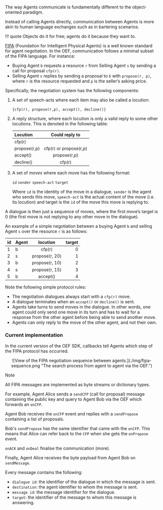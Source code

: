 The way Agents communicate is fundamentally different to the object-oriented paradigm.

Instead of calling Agents directly, communication between Agents is more akin to human language exchanges such as in bartering scenarios.

!!! quote
Objects do it for free; agents do it because they want to.

<a href="https://en.wikipedia.org/wiki/Foundation_for_Intelligent_Physical_Agents" target=_blank>FIPA</a> (Foundation for Intelligent Physical Agents) is a well known standard for agent negotiation. In the OEF, communication follows a minimal subset of the FIPA language. For instance:

-   Buying Agent `b` requests a resource `r` from Selling Agent `s` by sending a call for proposal `cfp(r)`.
-   Selling Agent `s` replies by sending a proposal to `b` with `propose(r, p)`, where `r` is the resource requested and `p` is the seller’s asking price.

Specifically, the negotiation system has the following components:

1.  A set of speech-acts where each item may also be called a locution:

        {cfp(r), propose(r,p), accept(), decline()}

2.  A reply structure, where each locution is only a valid reply to some other locutions. This is denoted in the following table:


    | Locution   |      Could reply to      |
    |----------|:-------------:|
    | cfp(r) |  |
    | propose(r,p) |    cfp(r) or propose(r,p) |
    | accept() |  propose(r,p) |
    | decline()|    cfp(r) |

3. A set of _moves_ where each move has the following format:

    `id` `sender` `speech-act` `target`

    Where `id` is the identity of the move in a dialogue, `sender` is the agent who sends this move, `speech-act` is the actual content of the move (i.e. its locution) and target is the `id` of the move this move is replying to.

A dialogue is then just a sequence of moves, where the first move’s target is 0 (the first move is not replying to any other move in the dialogue).

An example of a simple negotiation between a buying Agent `b` and selling Agent `s` over the resource `r` is as follows:

<center>

| id  | Agent |    locution    | target |
| --- | :---- | :------------: | -----: |
| 1   | b     |     cfp(r)     |      0 |
| 2   | s     | propose(r, 20) |      1 |
| 3   | b     | propose(r, 10) |      2 |
| 4   | s     | propose(r, 15) |      3 |
| 5   | b     |    accept()    |      4 |

</center>

Note the following simple protocol rules:

-   The negotiation dialogues always start with a `cfp(r)` move.
-   A dialogue terminates when an `accept()` or `decline()` is sent.
-   Agents take turns to send moves in the dialogue. In other words, one agent could only send one move in its turn and has to wait for a response from the other agent before being able to send another move.
-   Agents can only reply to the move of the other agent, and not their own.

### Current implementation

In the current version of the OEF SDK, callbacks tell Agents which step of the FIPA protocol has occurred.

<center>
![View of the FIPA negotiation sequence between agents.](./img/fipa-sequence.png "The search process from agent to agent via the OEF.")
</center>

<div class="admonition note">
  <p class="admonition-title">Note</p>
  <p>All FIPA messages are implemented as byte streams or dictionary types.</p>
</div>

For example, Agent Alice sends a `sendCFP` (call for proposal) message containing the public key and query to Agent Bob via the OEF which forwards an `onCFP`.

Agent Bob receives the `onCFP` event and replies with a `sendPropose` containing a list of proposals.

Bob's `sendPropose` has the same identifier that came with the `onCFP`. This means that Alice can refer back to the `CFP` when she gets the `onPropose` event.

`onACK` and `onDeal` finalise the communication (more).

Finally, Agent Alice receives the byte payload from Agent Bob on `sendMessage`.

Every message contains the following:

-   `dialogue id`: the identifier of the dialogue in which the message is sent.
-   `destination`: the agent identifier to whom the message is sent.
-   `message id`: the message identifier for the dialogue.
-   `target`: the identifier of the message to whom this message is answering.

<!--Some other parameters, are included depending on the message.-->

<br/>
